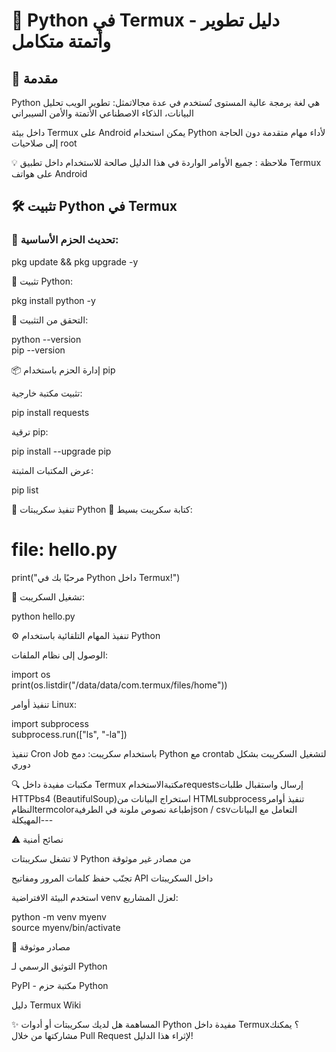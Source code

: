 
# 🐍 Python في Termux - دليل تطوير وأتمتة متكامل  
  
## 📌 مقدمة  
Python هي لغة برمجة عالية المستوى تُستخدم في عدة مجالاتمثل: تطوير الويب تحليل البيانات، الذكاء الاصطناعي الأتمتة والأمن السيبراني
 
داخل بيئة  Termux على Android يمكن استخدام Python لأداء مهام متقدمة دون الحاجة إلى صلاحيات root  
  
💡 ملاحظة : جميع الأوامر الواردة في هذا الدليل صالحة للاستخدام داخل تطبيق Termux على هواتف Android
  
  
## 🛠️ تثبيت Python في Termux  
### 🔹 تحديث الحزم الأساسية:  

pkg update && pkg upgrade -y

🔹 تثبيت Python:

pkg install python -y

🔹 التحقق من التثبيت:

python --version  
pip --version


📦 إدارة الحزم باستخدام pip

تثبيت مكتبة خارجية:

pip install requests

ترقية pip:

pip install --upgrade pip

عرض المكتبات المثبتة:

pip list


🧪 تنفيذ سكريبتات Python
🔹 كتابة سكريبت بسيط:

# file: hello.py  
print("مرحبًا بك في Python داخل Termux!")

🔹 تشغيل السكريبت:

python hello.py


⚙️ تنفيذ المهام التلقائية باستخدام Python

الوصول إلى نظام الملفات:

import os  
print(os.listdir("/data/data/com.termux/files/home"))

تنفيذ أوامر Linux:

import subprocess  
subprocess.run(["ls", "-la"])

تنفيذ Cron Job باستخدام سكريبت:
دمج Python مع crontab لتشغيل السكريبت بشكل دوري


🔍 مكتبات مفيدة داخل Termux
مكتبةالاستخدامrequestsإرسال واستقبال طلبات HTTPbs4 (BeautifulSoup)استخراج البيانات من HTMLsubprocessتنفيذ أوامر النظامtermcolorطباعة نصوص ملونة في الطرفيةjson / csvالتعامل مع البيانات المهيكلة---

⚠️ نصائح أمنية

لا تشغل سكريبتات Python من مصادر غير موثوقة

تجنّب حفظ كلمات المرور ومفاتيح API داخل السكريبتات

استخدم البيئة الافتراضية venv لعزل المشاريع:




python -m venv myenv  
source myenv/bin/activate


🔗 مصادر موثوقة

التوثيق الرسمي لـ Python

PyPI - مكتبة حزم Python

دليل Termux Wiki


✨ المساهمة
هل لديك سكريبتات أو أدوات Python مفيدة داخل Termux؟ يمكنك مشاركتها من خلال Pull Request لإثراء هذا الدليل!
